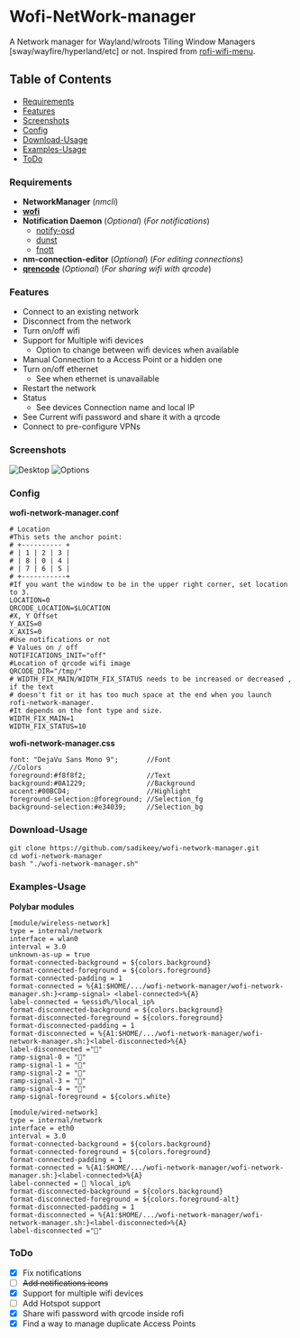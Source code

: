 # Wofi-NetWork-manager

A Network manager for Wayland/wlroots Tiling Window Managers [sway/wayfire/hyperland/etc] or not.
Inspired from [rofi-wifi-menu](https://github.com/zbaylin/rofi-wifi-menu).

## Table of Contents

- [Requirements](#requirements)
- [Features](#features)
- [Screenshots](#screenshots)
- [Config](#config)
- [Download-Usage](#download-usage)
- [Examples-Usage](#examples-usage)
- [ToDo](#todo)

### Requirements

- **NetworkManager** (_nmcli_)
- [**wofi**](https://hg.sr.ht/~scoopta/wofi)
- **Notification Daemon** (_Optional_) (_For notifications_)
  - [notify-osd](https://launchpad.net/notify-osd)
  - [dunst](https://github.com/dunst-project/dunst)
  - [fnott](https://codeberg.org/dnkl/fnott)
- **nm-connection-editor** (_Optional_) (_For editing connections_)
- [**qrencode**](https://fukuchi.org/works/qrencode) (_Optional_) (_For sharing wifi with qrcode_)

### Features

- Connect to an existing network
- Disconnect from the network
- Turn on/off wifi
- Support for Multiple wifi devices
  - Option to change between wifi devices when available
- Manual Connection to a Access Point or a hidden one
- Turn on/off ethernet
  - See when ethernet is unavailable
- Restart the network
- Status
  - See devices Connection name and local IP
- See Current wifi password and share it with a qrcode
- Connect to pre-configure VPNs

### Screenshots

![Desktop](desktop.png)
![Options](options.png)

### Config

**wofi-network-manager.conf**

```
# Location
#This sets the anchor point:
# +---------- +
# | 1 | 2 | 3 |
# | 8 | 0 | 4 |
# | 7 | 6 | 5 |
# +-----------+
#If you want the window to be in the upper right corner, set location to 3.
LOCATION=0
QRCODE_LOCATION=$LOCATION
#X, Y Offset
Y_AXIS=0
X_AXIS=0
#Use notifications or not
# Values on / off
NOTIFICATIONS_INIT="off"
#Location of qrcode wifi image
QRCODE_DIR="/tmp/"
# WIDTH_FIX_MAIN/WIDTH_FIX_STATUS needs to be increased or decreased , if the text
# doesn't fit or it has too much space at the end when you launch rofi-network-manager.
#It depends on the font type and size.
WIDTH_FIX_MAIN=1
WIDTH_FIX_STATUS=10
```

**wofi-network-manager.css**

```
font: "DejaVu Sans Mono 9";       //Font
//Colors
foreground:#f8f8f2;               //Text
background:#0A1229;               //Background
accent:#00BCD4;                   //Highlight
foreground-selection:@foreground; //Selection_fg
background-selection:#e34039;     //Selection_bg
```

### Download-Usage

```
git clone https://github.com/sadikeey/wofi-network-manager.git
cd wofi-network-manager
bash "./wofi-network-manager.sh"
```

### Examples-Usage

**Polybar modules**

```
[module/wireless-network]
type = internal/network
interface = wlan0
interval = 3.0
unknown-as-up = true
format-connected-background = ${colors.background}
format-connected-foreground = ${colors.foreground}
format-connected-padding = 1
format-connected = %{A1:$HOME/.../wofi-network-manager/wofi-network-manager.sh:}<ramp-signal> <label-connected>%{A}
label-connected = %essid%/%local_ip%
format-disconnected-background = ${colors.background}
format-disconnected-foreground = ${colors.foreground}
format-disconnected-padding = 1
format-disconnected = %{A1:$HOME/.../wofi-network-manager/wofi-network-manager.sh:}<label-disconnected>%{A}
label-disconnected =""
ramp-signal-0 = "󰤯"
ramp-signal-1 = "󰤟"
ramp-signal-2 = "󰤢"
ramp-signal-3 = "󰤥"
ramp-signal-4 = "󰤨"
ramp-signal-foreground = ${colors.white}
```

```
[module/wired-network]
type = internal/network
interface = eth0
interval = 3.0
format-connected-background = ${colors.background}
format-connected-foreground = ${colors.foreground}
format-connected-padding = 1
format-connected = %{A1:$HOME/.../wofi-network-manager/wofi-network-manager.sh:}<label-connected>%{A}
label-connected =  %local_ip%
format-disconnected-background = ${colors.background}
format-disconnected-foreground = ${colors.foreground-alt}
format-disconnected-padding = 1
format-disconnected = %{A1:$HOME/.../wofi-network-manager/wofi-network-manager.sh:}<label-disconnected>%{A}
label-disconnected ="󰌺"
```

### ToDo

- [x] Fix notifications
- [ ] ~~Add notifications icons~~
- [x] Support for multiple wifi devices
- [ ] Add Hotspot support
- [x] Share wifi password with qrcode inside rofi
- [x] Find a way to manage duplicate Access Points
